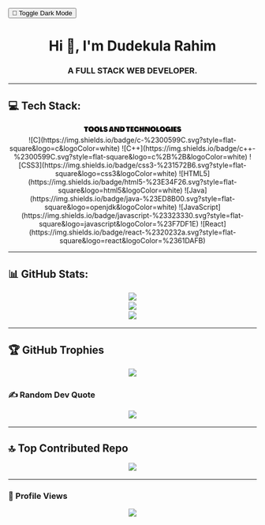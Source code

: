 <!-- Dark Mode Toggle -->

<button class="toggle-button" onclick="toggleDarkMode()">🌙 Toggle Dark Mode</button>

<h1 align="center">Hi 👋, I'm Dudekula Rahim</h1>
<h3 align="center">A FULL STACK WEB DEVELOPER.</h3>



---

## 💻 Tech Stack:

<div align="center">
  <img src="https://github.com/SaiAdithya3/SaiAdithya3/blob/main/tools.png" width="40%" />
</div>

<div align="center">
  ![C](https://img.shields.io/badge/c-%2300599C.svg?style=flat-square&logo=c&logoColor=white) 
  ![C++](https://img.shields.io/badge/c++-%2300599C.svg?style=flat-square&logo=c%2B%2B&logoColor=white) 
  ![CSS3](https://img.shields.io/badge/css3-%231572B6.svg?style=flat-square&logo=css3&logoColor=white) 
  ![HTML5](https://img.shields.io/badge/html5-%23E34F26.svg?style=flat-square&logo=html5&logoColor=white) 
  ![Java](https://img.shields.io/badge/java-%23ED8B00.svg?style=flat-square&logo=openjdk&logoColor=white) 
  ![JavaScript](https://img.shields.io/badge/javascript-%23323330.svg?style=flat-square&logo=javascript&logoColor=%23F7DF1E) 
  ![React](https://img.shields.io/badge/react-%2320232a.svg?style=flat-square&logo=react&logoColor=%2361DAFB)
</div>

---

## 📊 GitHub Stats:

<div align="center">
  <img src="https://github-readme-stats.vercel.app/api?username=DUDEKULARAHIM&theme=vue-dark&hide_border=false&include_all_commits=false&count_private=false" /><br/>
  <img src="https://github-readme-streak-stats.herokuapp.com/?user=DUDEKULARAHIM&theme=vue-dark&hide_border=false" /><br/>
  <img src="https://github-readme-stats.vercel.app/api/top-langs/?username=DUDEKULARAHIM&theme=vue-dark&hide_border=false&include_all_commits=false&count_private=false&layout=compact" />
</div>

---

## 🏆 GitHub Trophies
<div align="center">
  <img src="https://github-profile-trophy.vercel.app/?username=DUDEKULARAHIM&theme=vue-dark&no-frame=false&no-bg=true&margin-w=4" />
</div>

### ✍️ Random Dev Quote
<div align="center">
  <img src="https://quotes-github-readme.vercel.app/api?type=horizontal&theme=merko" />
</div>

---

## 🔝 Top Contributed Repo
<div align="center">
  <img src="https://github-contributor-stats.vercel.app/api?username=DUDEKULARAHIM&limit=5&theme=vue-dark&combine_all_yearly_contributions=true" />
</div>

---

### 👀 Profile Views 
<div align="center">
  <img src="https://visitcount.itsvg.in/api?id=DUDEKULARAHIM&icon=2&color=5" />
</div>
